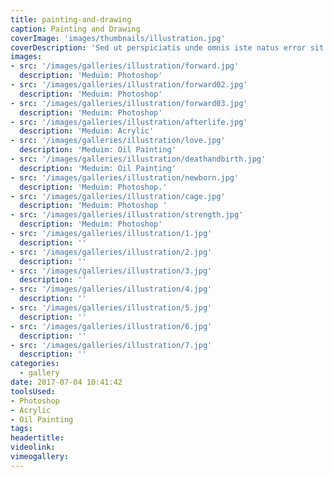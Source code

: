 ```yaml
---
title: painting-and-drawing
caption: Painting and Drawing
coverImage: 'images/thumbnails/illustration.jpg'
coverDescription: 'Sed ut perspiciatis unde omnis iste natus error sit voluptatem accusantium doloremque laudantium, totam rem aperiam, eaque ipsa quae ab illo inventore veritatis et quasi architecto beatae vitae dicta sunt explicabo'
images:
- src: '/images/galleries/illustration/forward.jpg'
  description: 'Meduim: Photoshop'
- src: '/images/galleries/illustration/forward02.jpg'
  description: 'Meduim: Photoshop'
- src: '/images/galleries/illustration/forward03.jpg'
  description: 'Meduim: Photoshop'
- src: '/images/galleries/illustration/afterlife.jpg'
  description: 'Meduim: Acrylic'
- src: '/images/galleries/illustration/love.jpg'
  description: 'Meduim: Oil Painting'
- src: '/images/galleries/illustration/deathandbirth.jpg'
  description: 'Meduim: Oil Painting'
- src: '/images/galleries/illustration/newborn.jpg'
  description: 'Meduim: Photoshop.'
- src: '/images/galleries/illustration/cage.jpg'
  description: 'Meduim: Photoshop '
- src: '/images/galleries/illustration/strength.jpg'
  description: 'Meduim: Photoshop'
- src: '/images/galleries/illustration/1.jpg'
  description: ''
- src: '/images/galleries/illustration/2.jpg'
  description: ''
- src: '/images/galleries/illustration/3.jpg'
  description: ''
- src: '/images/galleries/illustration/4.jpg'
  description: ''
- src: '/images/galleries/illustration/5.jpg'
  description: ''
- src: '/images/galleries/illustration/6.jpg'
  description: ''
- src: '/images/galleries/illustration/7.jpg'
  description: ''
categories:
  - gallery
date: 2017-07-04 10:41:42
toolsUsed:
- Photoshop
- Acrylic
- Oil Painting
tags:
headertitle:
videolink:
vimeogallery:
---
```

